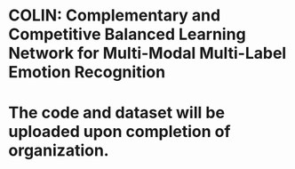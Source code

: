 # COLIN: Complementary and Competitive Balanced Learning Network for Multi-Modal Multi-Label Emotion Recognition
# The code and dataset will be uploaded upon completion of organization.
